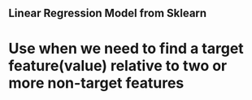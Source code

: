 ## Linear Regression Model from Sklearn

# Use when we need to find a target feature(value) relative to two or more non-target features
